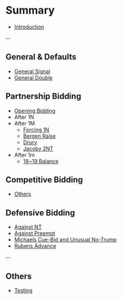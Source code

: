# Summary
* [Introduction](README.md)

--

## General & Defaults
* [General Signal](general/signal.md)
* [General Double](general/double.md)


## Partnership Bidding
* [Opening Bidding](partnership/opening.md)
* After 1N
* After 1M
  * [Forcing 1N](partnership/forcing_1nt.md)
  * [Bergen Raise](partnership/bergen_raise.md)
  * [Drury](partnership/drury.md)
  * [Jacoby 2NT](partnership/jacoby_2n.md)
* After 1m
  * [18~19 Balance](partnership/1m_1X_2N.md)


## Competitive Bidding
* [Others](competitive/others.md)


## Defensive Bidding
* [Against NT](defensive/vs-nt.md)
* [Against Preempt](defensive/vs-pre.md)
* [Michaels Cue-Bid and Unusual No-Trump](defensive/two-suit.md)
* [Rubens Advance](defensive/rubens-advance.md)

--

## Others
* [Testing](garage/testing.md)
